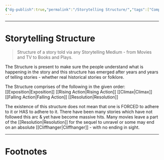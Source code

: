 ```yaml
---
{"dg-publish":true,"permalink":"/Storytelling Structure/","tags":["CompSci","Literature"]}
---
```



---
# Storytelling Structure
> Structure of a story told via any Storytelling Medium - from Movies and TV to Books and Plays.

The Structure is present to make sure the people understand what is happening in the story and this structure has emerged after years and years of telling stories - whether real historical stories or folklore.

The Structure comprises of the following in the given order:
[[Exposition\|Exposition]]
[[Rising Action\|Rising Action]]
[[Climax\|Climax]]
[[Falling Action\|Falling Action]]
[[Resolution\|Resolution]]

The existence of this structure does not mean that one is FORCED to adhere to it or HAS to adhere to it. There have been many stories which have not followed this arc & yet have become massive hits. Many movies leave a part of the [[Resolution\|Resolution]] for the sequel to unravel or some may end on an absolute [[Cliffhanger\|Cliffhanger]] - with no ending in sight. 

---
# Footnotes